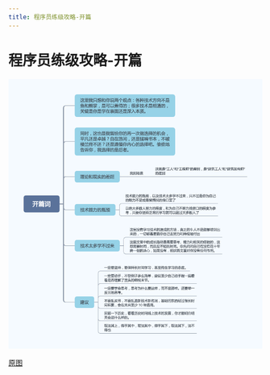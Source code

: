 ```yaml
---
title: 程序员练级攻略-开篇
---
```


# 程序员练级攻略-开篇
![](https://github.com/yuhongjing/img-folder/raw/master/img/blog2/mindmap/%E7%A8%8B%E5%BA%8F%E5%91%98%E7%BB%83%E7%BA%A7%E6%94%BB%E7%95%A5_%E5%BC%80%E7%AF%87.png)

[原图](https://github.com/yuhongjing/img-folder/raw/master/img/blog2/mindmap/%E7%A8%8B%E5%BA%8F%E5%91%98%E7%BB%83%E7%BA%A7%E6%94%BB%E7%95%A5_%E5%BC%80%E7%AF%87.png)